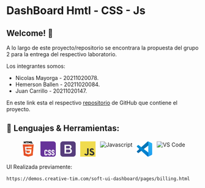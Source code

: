 # DashBoard Hmtl - CSS - Js

## Welcome! 👋

A lo largo de este proyecto/repositorio se encontrara la propuesta del grupo 2 para la entrega del respectivo laboratorio.

Los integrantes somos:

- Nicolas Mayorga - 20211020078.
- Hemerson Ballen - 20211020084.
- Juan Carrillo - 20211020147.

En este link esta el respectivo [repositorio](https://github.com/JuanCarrill0/LabUDistrital/tree/Money) de GitHub que contiene el proyecto.

## 🧰 Lenguajes & Herramientas:

<p align="center">
<img src="https://raw.githubusercontent.com/github/explore/80688e429a7d4ef2fca1e82350fe8e3517d3494d/topics/html/html.png" alt="html" height="40" style="vertical-align:top; margin:4px">
<img src="https://raw.githubusercontent.com/github/explore/80688e429a7d4ef2fca1e82350fe8e3517d3494d/topics/css/css.png" alt="css" height="40" style="vertical-align:top; margin:4px">
<img src="https://raw.githubusercontent.com/github/explore/80688e429a7d4ef2fca1e82350fe8e3517d3494d/topics/bootstrap/bootstrap.png" alt="bootstrap" height="40" style="vertical-align:top; margin:4px">
<img src="https://raw.githubusercontent.com/github/explore/80688e429a7d4ef2fca1e82350fe8e3517d3494d/topics/javascript/javascript.png" alt="Javascript" height="40" style="vertical-align:top; margin:4px">
<img src="https://www.pngitem.com/pimgs/m/206-2069866_transparent-css3-logo-png-jquery-logo-png-png.png" alt="Javascript" height="40" style="vertical-align:top; margin:4px">
<img src="https://raw.githubusercontent.com/github/explore/80688e429a7d4ef2fca1e82350fe8e3517d3494d/topics/visual-studio-code/visual-studio-code.png" alt="VS Code" height="40" style="vertical-align:top; margin:4px">
<img src="https://git-scm.com/images/logos/downloads/Git-Icon-1788C.png" alt="VS Code" height="40" style="vertical-align:top; margin:4px">
</p>

UI Realizada previamente:

```sh
https://demos.creative-tim.com/soft-ui-dashboard/pages/billing.html

```
